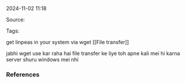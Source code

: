 
2024-11-02 11:18

Source: 

Tags: 

get linpeas in your system via wget 
[[File transfer]]


jabhi wget use kar raha hai file transfer ke liye toh apne kali mei hi karna server shuru windows mei nhi

### References
